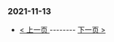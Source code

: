 ### 2021-11-13 
 

- [ < 上一页 ](https://github.com/able8/weibo-hot-record/blob/master/2021-11-12.md) -------- [ 下一页 > ](https://github.com/able8/weibo-hot-record/blob/master/2021-11-14.md)